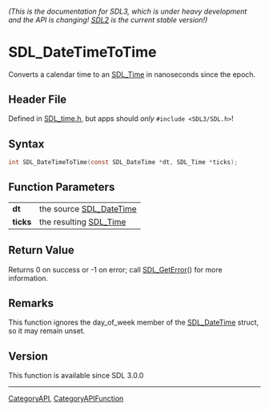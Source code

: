 ###### (This is the documentation for SDL3, which is under heavy development and the API is changing! [SDL2](https://wiki.libsdl.org/SDL2/) is the current stable version!)
# SDL_DateTimeToTime

Converts a calendar time to an [SDL_Time](SDL_Time) in nanoseconds since the epoch.

## Header File

Defined in [SDL_time.h](https://github.com/libsdl-org/SDL/blob/main/include/SDL3/SDL_time.h), but apps should _only_ `#include <SDL3/SDL.h>`!

## Syntax

```c
int SDL_DateTimeToTime(const SDL_DateTime *dt, SDL_Time *ticks);

```

## Function Parameters

|               |                                         |
| ------------- | --------------------------------------- |
| **dt**        | the source [SDL_DateTime](SDL_DateTime) |
| **ticks**     | the resulting [SDL_Time](SDL_Time)      |

## Return Value

Returns 0 on success or -1 on error; call [SDL_GetError](SDL_GetError)()
for more information.

## Remarks

This function ignores the day_of_week member of the
[SDL_DateTime](SDL_DateTime) struct, so it may remain unset.

## Version

This function is available since SDL 3.0.0

----
[CategoryAPI](CategoryAPI), [CategoryAPIFunction](CategoryAPIFunction)

